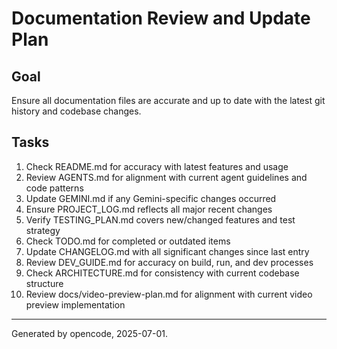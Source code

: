 # Documentation Review and Update Plan

## Goal
Ensure all documentation files are accurate and up to date with the latest git history and codebase changes.

## Tasks
1. Check README.md for accuracy with latest features and usage
2. Review AGENTS.md for alignment with current agent guidelines and code patterns
3. Update GEMINI.md if any Gemini-specific changes occurred
4. Ensure PROJECT_LOG.md reflects all major recent changes
5. Verify TESTING_PLAN.md covers new/changed features and test strategy
6. Check TODO.md for completed or outdated items
7. Update CHANGELOG.md with all significant changes since last entry
8. Review DEV_GUIDE.md for accuracy on build, run, and dev processes
9. Check ARCHITECTURE.md for consistency with current codebase structure
10. Review docs/video-preview-plan.md for alignment with current video preview implementation

---
Generated by opencode, 2025-07-01.
